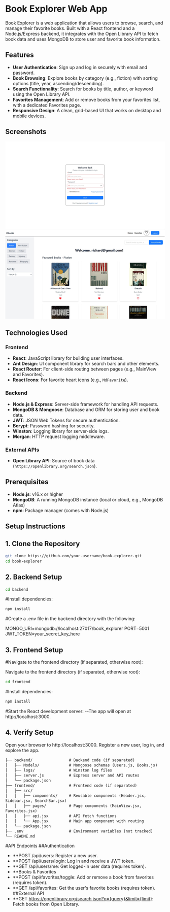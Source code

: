 # Book Explorer Web App

Book Explorer is a web application that allows users to browse, search, and manage their favorite books. Built with a React frontend and a Node.js/Express backend, it integrates with the Open Library API to fetch book data and uses MongoDB to store user and favorite book information.



## Features

- **User Authentication**: Sign up and log in securely with email and password.
- **Book Browsing**: Explore books by category (e.g., fiction) with sorting options (title, year, ascending/descending).
- **Search Functionality**: Search for books by title, author, or keyword using the Open Library API.
- **Favorites Management**: Add or remove books from your favorites list, with a dedicated Favorites page.
- **Responsive Design**: A clean, grid-based UI that works on desktop and mobile devices.

## Screenshots

![Main View](images/1.jpeg "Browse and search books on the Main View")
![Favorites Page](images/2.jpeg "View and manage your favorite books")

## Technologies Used

### Frontend
- **React**: JavaScript library for building user interfaces.
- **Ant Design**: UI component library for search bars and other elements.
- **React Router**: For client-side routing between pages (e.g., MainView and Favorites).
- **React Icons**: For favorite heart icons (e.g., `MdFavorite`).

### Backend
- **Node.js & Express**: Server-side framework for handling API requests.
- **MongoDB & Mongoose**: Database and ORM for storing user and book data.
- **JWT**: JSON Web Tokens for secure authentication.
- **Bcrypt**: Password hashing for security.
- **Winston**: Logging library for server-side logs.
- **Morgan**: HTTP request logging middleware.

### External APIs
- **Open Library API**: Source of book data (`https://openlibrary.org/search.json`).

## Prerequisites

- **Node.js**: v16.x or higher
- **MongoDB**: A running MongoDB instance (local or cloud, e.g., MongoDB Atlas)
- **npm**: Package manager (comes with Node.js)

## Setup Instructions

## 1. Clone the Repository
```bash
git clone https://github.com/your-username/book-explorer.git
cd book-explorer
```
## 2. Backend Setup
```bash
cd backend
```
#Install dependencies:

```bash
npm install
```
#Create a .env file in the backend directory with the following:

MONGO_URI=mongodb://localhost:27017/book_explorer
PORT=5001
JWT_TOKEN=your_secret_key_here

## 3. Frontend Setup
#Navigate to the frontend directory (if separated, otherwise root):

Navigate to the frontend directory (if separated, otherwise root):
```bash
cd frontend
```
#Install dependencies:
```bash
npm install
```
#Start the React development server:
--The app will open at http://localhost:3000.

## 4. Verify Setup
Open your browser to http://localhost:3000.
Register a new user, log in, and explore the app.


```book-explorer/
├── backend/                # Backend code (if separated)
│   ├── Models/             # Mongoose schemas (Users.js, Books.js)
│   ├── logs/               # Winston log files
│   ├── server.js           # Express server and API routes
│   └── package.json
├── frontend/               # Frontend code (if separated)
│   ├── src/
│   │   ├── components/     # Reusable components (Header.jsx, Sidebar.jsx, SearchBar.jsx)
│   │   ├── pages/          # Page components (MainView.jsx, Favorites.jsx)
│   │   ├── api.jsx         # API fetch functions
│   │   └── App.jsx         # Main app component with routing
│   └── package.json
├── .env                    # Environment variables (not tracked)
└── README.md
```

#API Endpoints
##Authentication
- **POST /api/users: Register a new user.
- **POST /api/users/login: Log in and receive a JWT token.
- **GET /api/users/me: Get logged-in user data (requires token).
- **Books & Favorites
- **POST /api/favorites/toggle: Add or remove a book from favorites (requires token).
- **GET /api/favorites: Get the user's favorite books (requires token).
##External API
- **GET https://openlibrary.org/search.json?q={query}&limit={limit}: Fetch books from Open Library.
